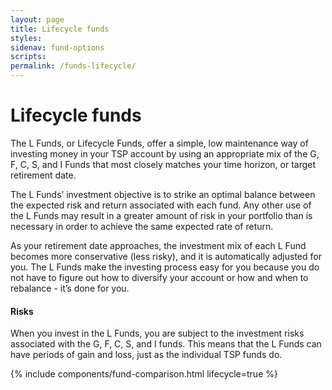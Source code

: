 ```yaml
---
layout: page
title: Lifecycle funds
styles:
sidenav: fund-options
scripts:
permalink: /funds-lifecycle/
---
```


# Lifecycle funds

The L Funds, or Lifecycle Funds, offer a simple, low maintenance way of investing money in your TSP account by using an appropriate mix of the G, F, C, S, and I Funds that most closely matches your time horizon, or target retirement date.

The L Funds’ investment objective is to strike an optimal balance between the expected risk and return associated with each fund. Any other use of the L Funds may result in a greater amount of risk in your portfolio than is necessary in order to achieve the same expected rate of return.

As your retirement date approaches, the investment mix of each L Fund becomes more conservative (less risky), and it is automatically adjusted for you. The L Funds make the investing process easy for you because you do not have to figure out how to diversify your account or how and when to rebalance - it’s done for you. 

#### Risks

When you invest in the L Funds, you are subject to the investment risks associated with the G, F, C, S, and I funds. This means that the L Funds can have periods of gain and loss, just as the individual TSP funds do.

{% include components/fund-comparison.html lifecycle=true %}

